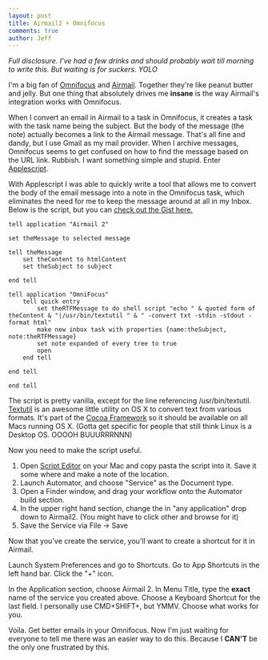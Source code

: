 ```yaml
---
layout: post
title: Airmail2 + Omnifocus
comments: true
author: Jeff
---
```


*Full disclosure. I've had a few drinks and should probably wait till morning to write this. But waiting is for suckers. YOLO*

I'm a big fan of [Omnifocus](https://www.omnigroup.com/omnifocus) and [Airmail](http://airmailapp.com). Together they're like peanut butter and jelly. But one thing that absolutely drives me **insane** is the way Airmail's integration works with Omnifocus.

When I convert an email in Airmail to a task in Omnifocus, it creates a task with the task name being the subject. But the body of the message (the note) actually becomes a link to the Airmail message. That's all fine and dandy, but I use Gmail as my mail provider. When I archive messages, Omnifocus seems to get confused on how to find the message based on the URL link. Rubbish. I want something simple and stupid. Enter [Applescript](http://www.macosxautomation.com/applescript/). 

With Applescript I was able to quickly write a tool that allows me to convert the body of the email message into a note in the Omnifocus task, which eliminates the need for me to keep the message around at all in my Inbox. Below is the script, but you can [check out the Gist here.](https://gist.github.com/bobbidigital/51704e6ddda8a58c7a9c)

	tell application "Airmail 2"	
	set theMessage to selected message	
	tell theMessage		set theContent to htmlContent		set theSubject to subject	
	end tell	
	tell application "OmniFocus"		tell quick entry			set theRTFMessage to do shell script "echo " & quoted form of theContent & "|/usr/bin/textutil " & " -convert txt -stdin -stdout -format html"			make new inbox task with properties {name:theSubject, note:theRTFMessage}			set note expanded of every tree to true			open		end tell	
	end tell	
	end tell

The script is pretty vanilla, except for the line referencing /usr/bin/textutil. [Textutil](https://developer.apple.com/library/mac/documentation/Darwin/Reference/ManPages/man1/textutil.1.html) is an awesome little utility on OS X to convert text from various formats. It's part of the [Cocoa Framework](https://developer.apple.com/technologies/mac/cocoa.html) so it should be available on all Macs running OS X. (Gotta get specific for people that still think Linux is a Desktop OS. OOOOH BUUURRRNNN)

Now you need to make the script useful. 

1. Open [Script Editor](http://www.macosxautomation.com/applescript/firsttutorial/02.html) on your Mac and copy pasta the script into it. Save it some where and make a note of the location.
2. Launch Automator, and choose "Service" as the Document type. 
3. Open a Finder window, and drag your workflow onto the Automator build section.
4. In the upper right hand section, change the in "any application" drop down to Airmail2. (You might have to click other and browse for it)
4. Save the Service via File -> Save


Now that you've create the service, you'll want to create a shortcut for it in Airmail. 

Launch System Preferences and go to Shortcuts. Go to App Shortcuts in the left hand bar. Click the "+" icon.

In the Application section, choose Airmail 2. In Menu Title, type the **exact** name of the service you created above. Choose a Keyboard Shortcut for the last field. I personally use CMD+SHIFT+, but YMMV. Choose what works for you.

Voila. Get better emails in your Omnifocus. Now I'm just waiting for everyone to tell me there was an easier way to do this. Because I **CAN'T** be the only one frustrated by this.

